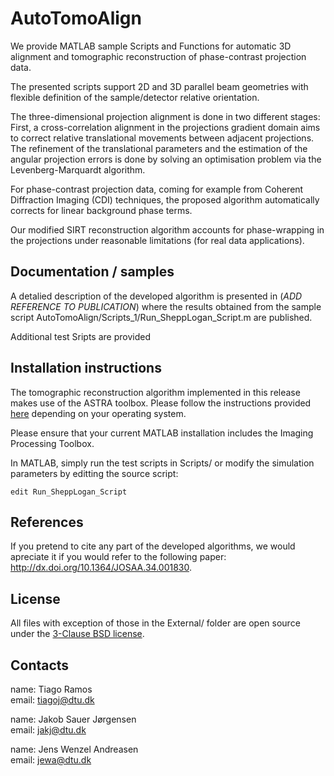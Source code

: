 # AutoTomoAlign

We provide MATLAB sample Scripts and Functions for automatic 3D alignment and tomographic reconstruction of phase-contrast projection data.

The presented scripts support 2D and 3D parallel beam geometries with flexible definition of the sample/detector relative orientation.

The three-dimensional projection alignment is done in two different stages: First, a cross-correlation alignment in the projections gradient domain aims to correct relative translational movements between adjacent projections. The refinement of the translational parameters and the estimation of the angular projection errors is done by solving an optimisation problem via the Levenberg-Marquardt algorithm.

For phase-contrast projection data, coming for example from Coherent Diffraction Imaging (CDI) techniques, the proposed algorithm automatically corrects for linear background phase terms. 

Our modified SIRT reconstruction algorithm accounts for phase-wrapping in the projections under reasonable limitations (for real data applications).


## Documentation / samples

A detalied description of the developed algorithm is presented in (*ADD REFERENCE TO PUBLICATION*) where the results obtained from the sample script AutoTomoAlign/Scripts_1/Run_SheppLogan_Script.m are published.

Additional test Sripts are provided


## Installation instructions

The tomographic reconstruction algorithm implemented in this release makes use of the ASTRA toolbox. Please follow the instructions provided [here](https://github.com/astra-toolbox/astra-toolbox) depending on your operating system.

Please ensure that your current MATLAB installation includes the Imaging Processing Toolbox.

In MATLAB, simply run the test scripts in Scripts/ or modify the simulation parameters by editting the source script:

```edit Run_SheppLogan_Script```


## References

If you pretend to cite any part of the developed algorithms, we would apreciate it if you would refer to the following paper:
http://dx.doi.org/10.1364/JOSAA.34.001830.

## License

All files with exception of those in the External/ folder are open source under the [3-Clause BSD license](https://github.com/tiagoapcramos/AutoTomoAlign/blob/master/LICENSE.txt).

## Contacts

name:  Tiago Ramos <br />
email: tiagoj@dtu.dk


name:  Jakob Sauer Jørgensen<br />
email: jakj@dtu.dk


name:  Jens Wenzel Andreasen<br />
email: jewa@dtu.dk



